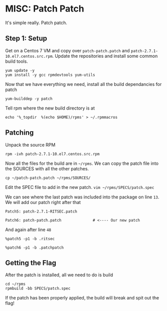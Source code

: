 # MISC: Patch Patch

It's simple really. Patch patch.

## Step 1: Setup
Get on a Centos 7 VM and copy over `patch-patch.patch` and `patch-2.7.1-10.el7.centos.src.rpm`.
Update the repositories and install some common build tools.
```
yum update -y
yum install -y gcc rpmdevtools yum-utils
```

Now that we have everything we need, install all the build dependancies for patch
```
yum-builddep -y patch
```

Tell rpm where the new build directory is at
```
echo '%_topdir	%(echo $HOME)/rpms' > ~/.rpmmacros
```



## Patching

Unpack the source RPM
```
rpm -ivh patch-2.7.1-10.el7.centos.src.rpm
```


Now all the files for the build are in `~/rpms`. We can copy the patch file into the SOURCES with all the other patches.
```
cp ~/patch-patch.patch ~/rpms/SOURCES/
```

Edit the SPEC file to add in the new patch. `vim ~/rpms/SPECS/patch.spec`

We can see where the last patch was included into the package on line `13`. We will add our patch right after that
```
Patch5: patch-2.7.1-RITSEC.patch

Patch6: patch-patch.patch              # <---- Our new patch
```

And again after line `48`
```
%patch5 -p1 -b .ritsec

%patch6 -p1 -b .patchpatch
```


## Getting the Flag
After the patch is installed, all we need to do is build
```
cd ~/rpms
rpmbuild -bb SPECS/patch.spec
```


If the patch has been properly applied, the build will break and spit out the flag!